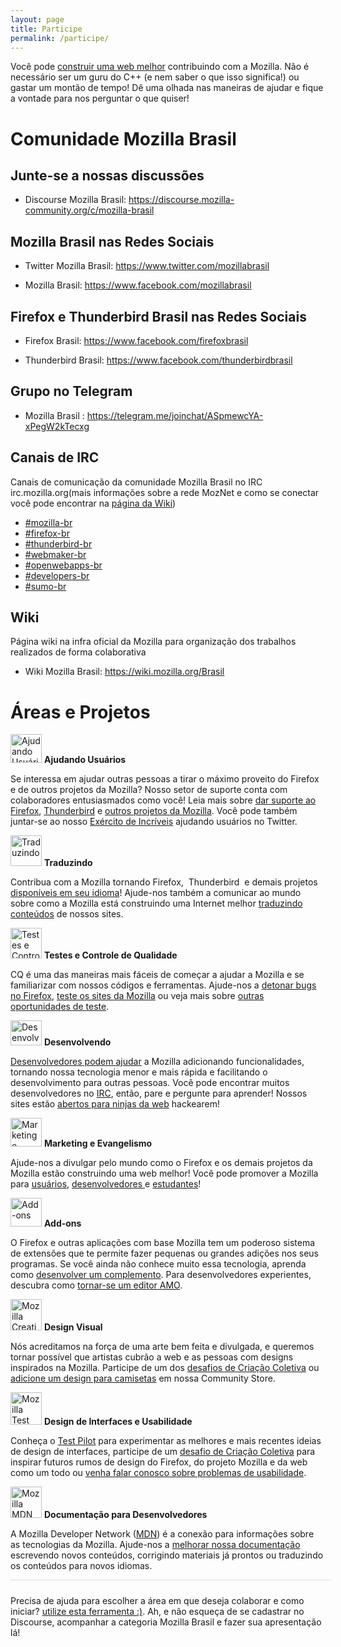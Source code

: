 ```yaml
---
layout: page
title: Participe
permalink: /participe/
---
```


<style>
.page img {
  background:#fff;
  padding:5px;
  border:1px solid #eee;
  box-shadow: 0 0 1px #ddd;
}
</style>

Você pode [construir uma web melhor](https://www.mozilla.org/pt-BR/mission/) contribuindo com a Mozilla. Não é necessário ser um guru do C++ (e nem saber o que isso significa!) ou gastar um montão de tempo! Dê uma olhada nas maneiras de ajudar e fique a vontade para nos perguntar o que quiser!

# Comunidade Mozilla Brasil

## Junte-se a nossas discussões

* Discourse Mozilla Brasil: <https://discourse.mozilla-community.org/c/mozilla-brasil>

## Mozilla Brasil nas Redes Sociais

* Twitter Mozilla Brasil: <https://www.twitter.com/mozillabrasil>

* Mozilla Brasil: <https://www.facebook.com/mozillabrasil>

## Firefox e Thunderbird Brasil nas Redes Sociais

* Firefox Brasil: <https://www.facebook.com/firefoxbrasil>

* Thunderbird Brasil: <https://www.facebook.com/thunderbirdbrasil>

## Grupo no Telegram

* Mozilla Brasil : <https://telegram.me/joinchat/ASpmewcYA-xPegW2kTecxg>

## Canais de IRC

Canais de comunicação da comunidade Mozilla Brasil no IRC irc.mozilla.org(mais informações sobre a rede MozNet e como se conectar você pode encontrar na [página da Wiki](https://wiki.mozilla.org/IRC))

<ul>
<li><a href="irc://irc.mozilla.org/mozilla-br" rel="nofollow">#mozilla-br</a></li>
<li><a href="irc://irc.mozilla.org/firefox-br" rel="nofollow">#firefox-br</a></li>
<li><a href="irc://irc.mozilla.org/thunderbird-br" rel="nofollow">#thunderbird-br</a></li>
<li><a href="irc://irc.mozilla.org/webmaker-br" rel="nofollow">#webmaker-br</a></li>
<li><a href="irc://irc.mozilla.org/openwebapps-br" rel="nofollow">#openwebapps-br</a></li>
<li><a href="irc://irc.mozilla.org/developers-br" rel="nofollow">#developers-br</a></li>
<li><a href="irc://irc.mozilla.org/sumo-br" rel="nofollow">#sumo-br</a></li>
</ul>

## Wiki

Página wiki na infra oficial da Mozilla para organização dos trabalhos realizados de forma colaborativa

* Wiki Mozilla Brasil: <https://wiki.mozilla.org/Brasil>

# Áreas e Projetos

<p>
    <img class="alignleft" alt="Ajudando Usuários" src="{{ site.url }}/img/contribute/sumo.png" height="46" width="50">
    <strong>Ajudando Usuários</strong>
</p>
<p>Se interessa em ajudar outras pessoas a tirar o máximo proveito do Firefox e de outros projetos da Mozilla? Nosso setor de suporte conta com colaboradores entusiasmados como você! Leia mais sobre <a href="https://support.mozilla.com/kb/superheroes-wanted">dar suporte ao Firefox</a>, <a href="https://wiki.mozilla.org/Thunderbird/Support/GetSatisfaction/README">Thunderbird</a> e <a href="https://www.mozilla.org/support/">outros projetos da Mozilla</a>. Você pode também juntar-se ao nosso <a href="https://support.mozilla.com/army-of-awesome">Exército de Incríveis</a> ajudando usuários no Twitter.</p>

<p>
    <img class="alignleft" alt="Traduzindo" src="{{ site.url }}/img/contribute/localization.png" height="49" width="50">
    <strong>Traduzindo</strong>
</p>
<p>Contribua com a Mozilla tornando Firefox,&nbsp; Thunderbird&nbsp; e demais projetos <a href="https://wiki.mozilla.org/Brasil/L10n-pt-BR">disponíveis em seu idioma</a>! Ajude-nos também a comunicar ao mundo sobre como a Mozilla está construindo uma Internet melhor <a href="https://wiki.mozilla.org/L10n:Web_parts">traduzindo conteúdos</a> de nossos sites.</p>

<p>
    <img class="alignleft" alt="Testes e Controle de Qualidade" src="{{ site.url }}/img/contribute/qmo.png" height="49" width="50">
    <strong>Testes e Controle de Qualidade</strong>
</p>
<p>CQ é uma das maneiras mais fáceis de começar a ajudar a Mozilla e se familiarizar com nossos códigos e ferramentas. Ajude-nos a <a href="https://quality.mozilla.org/teams/desktop-firefox/">detonar bugs no Firefox</a>, <a href="https://quality.mozilla.org/teams/web-qa/">teste os sites da Mozilla</a> ou veja mais sobre <a href="https://quality.mozilla.org/">outras oportunidades de teste</a>.</p>

<p>
    <img class="alignleft" alt="Desenvolvendo" src="{{ site.url }}/img/contribute/dinohead.png" height="40" width="50">
    <strong>Desenvolvendo</strong>
</p>
<p><a href="https://developer.mozilla.org/En/Developer_Guide">Desenvolvedores podem ajudar</a> a Mozilla adicionando funcionalidades, tornando nossa tecnologia menor e mais rápida e facilitando o desenvolvimento para outras pessoas. Você pode encontrar muitos desenvolvedores no <a href="http://irc.mozilla.org/">IRC</a>, então, pare e pergunte para aprender! Nossos sites estão <a href="http://blog.mozilla.com/webdev/get-involved/">abertos para ninjas da web</a> hackearem!</p>

<p>
    <img class="alignleft" alt="Marketing e Evangelismo" src="{{ site.url }}/img/contribute/firefox.png" height="46" width="50">
    <strong>Marketing e Evangelismo</strong>
</p>
<p>Ajude-nos a divulgar pelo mundo como o Firefox e os demais projetos da Mozilla estão construindo uma web melhor! Você pode promover a Mozilla para <a href="http://guides.mozilla.org/Marketing">usuários</a>, <a href="https://wiki.mozilla.org/Evangelism">desenvolvedores </a>e <a href="https://www.mozilla.org/en-US/contribute/studentambassadors/">estudantes</a>!<strong> </strong></p>

<p>
    <img class="alignleft" alt="Add-ons" src="{{ site.url }}/img/contribute/addons.png" height="46" width="50">
    <strong>Add-ons</strong>
</p>
<p>O Firefox e outras aplicações com base Mozilla tem um poderoso sistema de extensões que te permite fazer pequenas ou grandes adições nos seus programas. Se você ainda não conhece muito essa tecnologia, aprenda como <a href="https://addons.mozilla.org/en-US/developers/docs/getting-started">desenvolver um complemento</a>. Para desenvolvedores experientes, descubra como <a href="https://wiki.mozilla.org/AMO:Editors/Applying">tornar-se um editor AMO</a>.</p>

<p>
    <img class="alignleft" alt="Mozilla Creative Challenge" src="{{ site.url }}/img/contribute/creativecollective.png" height="50" width="50">
    <strong>Design Visual</strong>
</p>
<p>Nós acreditamos na força de uma arte bem feita e divulgada, e queremos tornar possível que artistas cubrão a web e as pessoas com designs inspirados na Mozilla. Participe de um dos <a href="http://creative.mozilla.org/challenges">desafios de Criação Coletiva</a> ou <a href="http://communitystore.mozilla.org/upload">adicione um design para camisetas</a> em nossa Community Store.</p>

<p>
    <img class="alignleft" alt="Mozilla Test Pilot" src="{{ site.url }}/img/contribute/testpilot.png" height="52" width="50">
    <strong>Design de Interfaces e Usabilidade</strong>
</p>
<p>Conheça o <a href="https://testpilot.firefox.com/">Test Pilot</a> para experimentar as melhores e mais recentes ideias de design de interfaces, participe de um <a href="http://design-challenge.mozillalabs.com/">desafio de Criação Coletiva</a> para inspirar futuros rumos de design do Firefox, do projeto Mozilla e da web como um todo ou <a href="http://groups.google.com/group/mozilla.dev.usability/topics">venha falar conosco sobre problemas de usabilidade</a>.</p>

<p>
    <img class="alignleft" alt="Mozilla MDN" src="{{ site.url }}/img/contribute/mdn.png" height="50" width="50">
    <strong>Documentação para Desenvolvedores</strong>
</p>
<p>A Mozilla Developer Network (<a title="MDN" href="https://developer.mozilla.org/">MDN</a>) é a conexão para informações sobre as tecnologias da Mozilla. Ajude-nos a <a href="https://developer.mozilla.org/Project:en/How_to_Help">melhorar nossa documentação</a> escrevendo novos conteúdos, corrigindo materiais já prontos ou traduzindo os conteúdos para novos idiomas.</p>

<div style="border-top:1px solid #ddd;width:100%;padding:5px;"></div>

Precisa de ajuda para escolher a área em que deseja colaborar e como iniciar? [utilize esta ferramenta :)](http://whatcanidoformozilla.org/). Ah, e não esqueça de se cadastrar no Discourse, acompanhar a categoria Mozilla Brasil e fazer sua apresentação lá!